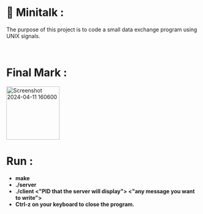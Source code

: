 <h1>📖 Minitalk :</h1>
<p>The purpose of this project is to code a small data exchange program using UNIX signals.</p><br>
<h1>Final Mark :</h1>
<img width="139" alt="Screenshot 2024-04-11 160600" src="https://github.com/AliAkouhar/minitalk_42/assets/133344572/d54164ef-dcdb-4f87-9ea4-9e472c8389c9">
<h1>Run :</h1>
<ul>
  <li><b>make</b></li>
  <li><b>./server</b></li>
  <li><b>./client <"PID that the server will display"> <"any message you want to write"></b></li>
  <li><b> Ctrl-z on your keyboard to close the program.</b></li>
</ul>
